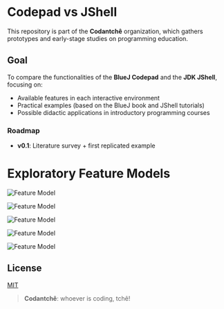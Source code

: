 # Codepad vs JShell

This repository is part of the **Codantchê** organization, which gathers prototypes and early-stage studies on programming education.

## Goal

To compare the functionalities of the **BlueJ Codepad** and the **JDK JShell**, focusing on:

- Available features in each interactive environment  
- Practical examples (based on the BlueJ book and JShell tutorials)  
- Possible didactic applications in introductory programming courses

### Roadmap

- **v0.1**: Literature survey + first replicated example

# Exploratory Feature Models
![Feature Model](http://www.plantuml.com/plantuml/proxy?cache=no&src=https://raw.githubusercontent.com/codantche/codepad-jshell/refs/heads/main/paper/features.puml)

![Feature Model](http://www.plantuml.com/plantuml/proxy?cache=no&src=https://raw.githubusercontent.com/codantche/codepad-jshell/refs/heads/main/paper/features-2.puml)

![Feature Model](http://www.plantuml.com/plantuml/proxy?cache=no&src=https://raw.githubusercontent.com/codantche/codepad-jshell/refs/heads/main/paper/features-3.puml)

![Feature Model](http://www.plantuml.com/plantuml/proxy?cache=no&src=https://raw.githubusercontent.com/codantche/codepad-jshell/refs/heads/main/paper/features-4.puml)


![Feature Model](http://www.plantuml.com/plantuml/proxy?cache=no&src=https://raw.githubusercontent.com/codantche/codepad-jshell/refs/heads/main/paper/features-5.puml)

## License

[MIT](LICENSE)

  
> **Codantchê**: whoever is coding, tchê!
